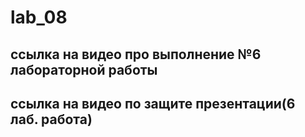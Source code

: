 # lab_08

## ссылка на видео про выполнение №6 лабораторной работы


## ссылка на видео по защите презентации(6 лаб. работа)
